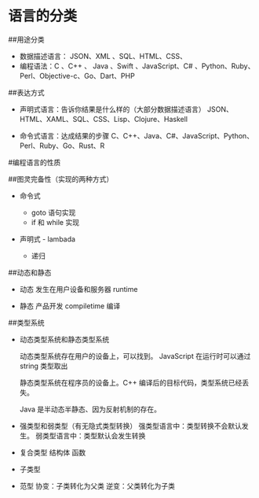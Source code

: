 # 语言的分类

##用途分类
* 数据描述语言：
    JSON、XML 、SQL、HTML、CSS、
* 编程语法：C 、C++ 、 Java 、Swift 、JavaScript、C# 、Python、Ruby、Perl、Objective-c、Go、Dart、PHP

##表达方式
* 声明式语言：告诉你结果是什么样的（大部分数据描述语言）
    JSON、HTML、XAML、SQL、CSS、Lisp、Clojure、Haskell

* 命令式语言：达成结果的步骤
    C、C++、Java、C#、JavaScript、Python、Perl、Ruby、Go、Rust、R
    


#编程语言的性质

##图灵完备性（实现的两种方式）

* 命令式
    * goto 语句实现
    * if 和 while 实现

* 声明式 - lambada
    * 递归
    
##动态和静态
* 动态
    发生在用户设备和服务器
    runtime

* 静态
    产品开发
    compiletime 编译
    

##类型系统

* 动态类型系统和静态类型系统
    
    动态类型系统存在用户的设备上，可以找到。 JavaScript 在运行时可以通过 string 类型取出

    静态类型系统在程序员的设备上。C++ 编译后的目标代码，类型系统已经丢失。
    
    Java 是半动态半静态、因为反射机制的存在。
    
* 强类型和弱类型（有无隐式类型转换）
    强类型语言中：类型转换不会默认发生。
    弱类型语言中：类型默认会发生转换

* 复合类型
    结构体
    函数
    
* 子类型

* 范型
    协变：子类转化为父类
    逆变：父类转化为子类
    
    